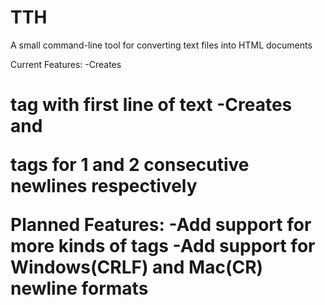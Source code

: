 # TTH
A small command-line tool for converting text files into HTML documents

Current Features:
-Creates <h1> tag with first line of text
-Creates <br> and <p> tags for 1 and 2 consecutive newlines respectively

Planned Features:
-Add support for more kinds of tags
-Add support for Windows(CRLF) and Mac(CR) newline formats
